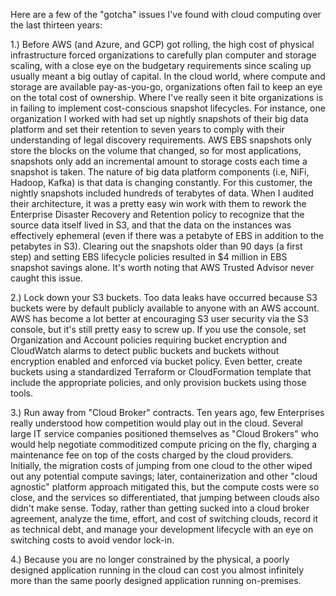 Here are a few of the "gotcha" issues I've found with cloud computing over the last thirteen years:

1.) Before AWS (and Azure, and GCP) got rolling, the high cost of physical infrastructure forced organizations to carefully plan computer and storage scaling, with a close eye on the budgetary requirements since scaling up usually meant a big outlay of capital. In the cloud world, where compute and storage are available pay-as-you-go, organizations often fail to keep an eye on the total cost of ownership. Where I've really seen it bite organizations is in failing to implement cost-conscious snapshot lifecycles. For instance, one organization I worked with had set up nightly snapshots of their big data platform and set their retention to seven years to comply with their understanding of legal discovery requirements. AWS EBS snapshots only store the blocks on the volume that changed, so for most applications, snapshots only add an incremental amount to storage costs each time a snapshot is taken. The nature of big data platform components (i.e, NiFi, Hadoop, Kafka) is that data is changing constantly. For this customer, the nightly snapshots included hundreds of terabytes of data. When I audited their architecture, it was a pretty easy win work with them to rework the Enterprise Disaster Recovery and Retention policy to recognize that the source data itself lived in S3, and that the data on the instances was effectively ephemeral (even if there was a petabyte of EBS in addition to the petabytes in S3). Clearing out the snapshots older than 90 days (a first step) and setting EBS lifecycle policies resulted in $4 million in EBS snapshot savings alone. It's worth noting that AWS Trusted Advisor never caught this issue.

2.) Lock down your S3 buckets. Too data leaks have occurred because S3 buckets were by default publicly available to anyone with an AWS account. AWS has become a lot better at encouraging S3 user security via the S3 console, but it's still pretty easy to screw up. If you use the console, set Organization and Account policies requiring bucket encryption and CloudWatch alarms to detect public buckets and buckets without encryption enabled and enforced via bucket policy. Even better, create buckets using a standardized Terraform or CloudFormation template that include the appropriate policies, and only provision buckets using those tools.

3.) Run away from "Cloud Broker" contracts. Ten years ago, few Enterprises really understood how competition would play out in the cloud. Several large IT service companies positioned themselves as "Cloud Brokers" who would help negotiate commoditized compute pricing on the fly, charging a maintenance fee on top of the costs charged by the cloud providers. Initially, the migration costs of jumping from one cloud to the other wiped out any potential compute savings; later, containerization and other "cloud agnostic" platform approach mitigated this, but the compute costs were so close, and the services so differentiated, that jumping between clouds also didn't make sense. Today, rather than getting sucked into a cloud broker agreement, analyze the time, effort, and cost of switching clouds, record it as technical debt, and manage your development lifecycle with an eye on switching costs to avoid vendor lock-in.

4.) Because you are no longer constrained by the physical, a poorly designed application running in the cloud can cost you almost infinitely more than the same poorly designed application running on-premises.
